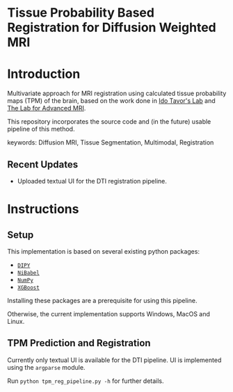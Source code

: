 # Tissue Probability Based Registration for Diffusion Weighted MRI

# Introduction
Multivariate approach for MRI registration using calculated tissue probability maps (TPM) of the brain, based on the work done in [Ido Tavor's Lab](https://www.tau.ac.il/~idotavor/) and [The Lab for Advanced MRI](https://beneliezer-lab.com/).

This repository incorporates the source code and (in the future) usable pipeline of this method.

keywords: Diffusion MRI, Tissue Segmentation, Multimodal, Registration

## Recent Updates

 - Uploaded textual UI for the DTI registration pipeline.

# Instructions

## Setup
This implementation is based on several existing python packages:
- [`DIPY`](https://dipy.org/)
- [`NiBabel`](https://nipy.org/nibabel/)
- [`NumPy`](https://numpy.org/)
- [`XGBoost`](https://xgboost.readthedocs.io/)

Installing these packages are a prerequisite for using this pipeline.

Otherwise, the current implementation supports Windows, MacOS and Linux. 

## TPM Prediction and Registration
Currently only textual UI is available for the DTI pipeline. 
UI is implemented using the `argparse` module.

Run `python tpm_reg_pipeline.py -h` for further details.
